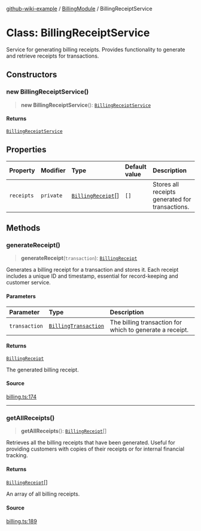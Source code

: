 [github-wiki-example](../wiki/Home) / [BillingModule](../wiki/BillingModule) / BillingReceiptService

# Class: BillingReceiptService

Service for generating billing receipts.
Provides functionality to generate and retrieve receipts for transactions.

## Constructors

### new BillingReceiptService()

> **new BillingReceiptService**(): [`BillingReceiptService`](../wiki/BillingModule.Class.BillingReceiptService)

#### Returns

[`BillingReceiptService`](../wiki/BillingModule.Class.BillingReceiptService)

## Properties

| Property | Modifier | Type | Default value | Description |
| :------ | :------ | :------ | :------ | :------ |
| `receipts` | `private` | [`BillingReceipt`](../wiki/BillingModule.Interface.BillingReceipt)[] | `[]` | Stores all receipts generated for transactions. |

## Methods

### generateReceipt()

> **generateReceipt**(`transaction`): [`BillingReceipt`](../wiki/BillingModule.Interface.BillingReceipt)

Generates a billing receipt for a transaction and stores it.
Each receipt includes a unique ID and timestamp, essential for record-keeping and customer service.

#### Parameters

| Parameter | Type | Description |
| :------ | :------ | :------ |
| `transaction` | [`BillingTransaction`](../wiki/BillingModule.Interface.BillingTransaction) | The billing transaction for which to generate a receipt. |

#### Returns

[`BillingReceipt`](../wiki/BillingModule.Interface.BillingReceipt)

The generated billing receipt.

#### Source

[billing.ts:174](https://github.com/typedoc2md/typedoc-plugin-markdown-examples/blob/38eb87a4b515962ebbfbbc47ab56d2442dce4b6d/examples/src/billing.ts#L174)

***

### getAllReceipts()

> **getAllReceipts**(): [`BillingReceipt`](../wiki/BillingModule.Interface.BillingReceipt)[]

Retrieves all the billing receipts that have been generated.
Useful for providing customers with copies of their receipts or for internal financial tracking.

#### Returns

[`BillingReceipt`](../wiki/BillingModule.Interface.BillingReceipt)[]

An array of all billing receipts.

#### Source

[billing.ts:189](https://github.com/typedoc2md/typedoc-plugin-markdown-examples/blob/38eb87a4b515962ebbfbbc47ab56d2442dce4b6d/examples/src/billing.ts#L189)
